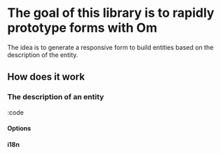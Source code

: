 # The goal of this library is to rapidly prototype forms with Om

The idea is to generate a responsive form to build entities based on the description of the entity.

## How does it work

### The description of an entity

:code

#### Options


#### i18n
